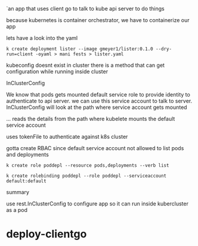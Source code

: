 `an app that uses client go to talk to kube api server to do things


because kubernetes is container orchestrator, we have to containerize our app

lets have a look into the yaml

`k create deployment lister --image gmeyer1/lister:0.1.0 --dry-run=client -oyaml > mani
fests > lister.yaml`

kubeconfig doesnt exist in cluster
there is a method that can get configuration while running inside cluster

InClusterConfig

We know that pods gets mounted default service role to provide identity to authenticate to api server. we can use this service account to talk to server. InClusterConfig will look at the path where service account gets mounted

... reads the details from the path where kubelete mounts the default service account

uses tokenFile to authenticate against k8s cluster


gotta create RBAC  since default service account not allowed to list pods and deployments

`k create role poddepl --resource pods,deployments --verb list`

`k create rolebinding poddepl --role poddepl --serviceaccount default:default`

summary

use rest.InClusterConfig to configure app so it can run inside kubercluster as a pod

# deploy-clientgo
